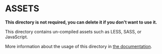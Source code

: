 # ASSETS

**This directory is not required, you can delete it if you don't want to use it.**

This directory contains un-compiled assets such as LESS, SASS, or JavaScript.

More information about the usage of this directory in [the documentation](https://nuxtjs.org/guide/assets#webpacked).
